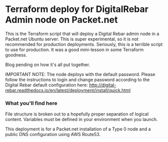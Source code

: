 # Terraform deploy for DigitalRebar Admin node on Packet.net 

This is the Terraform script that will deploy a Digital Rebar admin node in a Packet.net Ubuntu server.  This is super experimental, so it is not recommended for production deployments.  Seriously, this is a terrible script to use for production.  It was a good mini-lesson in some Terraform goodness. 

Blog pending on how it's all put together.

IMPORTANT NOTE:  The node deploys with the default password. Please follow the instructions to login and change password according to the Digital Rebar default configuration here: http://digital-rebar.readthedocs.io/en/latest/deployment/install/quick.html

### What you'll find here

File structure is broken out to a hopefully proper separation of logical content.  Variables must be defined in your environment when you launch.  

This deployment is for a Packet.net installation of a Type 0 node and a public DNS configuration using AWS Route53.  